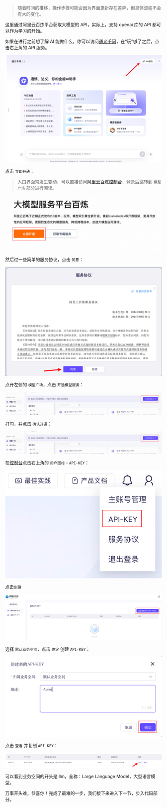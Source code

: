 > 随着时间的推移，操作步骤可能会因为界面更新存在差异，但具体流程不会有大的变化。

这里通过阿里云百炼平台获取大模型的 API，实际上，支持 openai 库的 API 都可以作为学习的开始。

如果在进行之前想了解 AI 能做什么，你可以访问[通义千问](https://tongyi.aliyun.com/qianwen/)，在“玩”够了之后，点击右上角的 API 服务。

![image-20240910092208358](./assets/image-20240910092208358.png)



点击 `立即开通`：

> 入口界面常发生变动，可以直接访问[阿里云百炼控制台](https://bailian.console.aliyun.com)，登录后跳转到 `模型广场` 部分进行阅读。

![image-20240910092237588](./assets/20240910092237.png)

然后过一些简单的服务协议，点击 `同意`：

![image-20240910092350633](./assets/20240910092350.png)



点开左侧的 `模型广场`，点击 `开通模型服务`：

![image-20240910092523241](./assets/20240910092523.png)

打勾，并点击 `确认开通`：

![image-20240910092539554](./assets/20240910092523.png)

在[控制台](https://bailian.console.aliyun.com/)点击右上角的 `用户图标` - `API-KEY`：

![image-20240910092938548](./assets/20240910092938.png)

点击`创建`

![image-20240910093036664](./assets/20240910093036.png)



选择 `默认业务空间`，点击 `确定` 创建 `API-KEY`：

![image-20240910093112691](./assets/20240910093112.png)

点击 `查看` 并复制 `API KEY`：

![image-20240910093153303](./assets/20240910093153.png)

可以看到业务空间的开头是 llm，全称：Large Language Model，大型语言模型。

万事开头难，恭喜你！完成了最难的一步，我们接下来进入下一节，步入代码部分。

